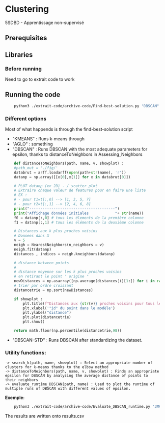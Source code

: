 # Clustering
5SDBD - Apprentissage non-supervisé

## Prerequisites

## Libraries

### Before running
Need to go to extrait code to work

## Running the code
```bash
    python3 ./extrait-code/archive-code/Find-best-solution.py "DBSCAN" "3MC.arff"
```

### Different options

Most of what happends is through the find-best-solution script

- "KMEANS" : Runs k-means through 
- "AGLO" : something
- "DBSCAN" : Runs DBSCAN with the most adequate parameters for epsilon, thanks to distanceToNeighbors in Assessing_Neighbors

```python
    def distanceToNeighbors(path, name, v, showplot) :
    #path_out = './fig/'
    databrut = arff.loadarff(open(path+str(name), 'r'))
    datanp = np.array([[x[0],x[1]] for x in databrut[0]])

    # PLOT datanp (en 2D) - / scatter plot
    # Extraire chaque valeur de features pour en faire une liste
    # EX : 
    # - pour t1=t[:,0] --> [1, 3, 5, 7]
    # - pour t2=t[:,1] --> [2, 4, 6, 8]
    print("---------------------------------------")
    print("Affichage données initiales            "+ str(name))
    f0 = datanp[:,0] # tous les élements de la première colonne
    f1 = datanp[:,1] # tous les éléments de la deuxième colonne

    # Distances aux k plus proches voisins
    # Donnees dans X
    v = 5
    neigh = NearestNeighbors(n_neighbors = v)
    neigh.fit(datanp)
    distances , indices = neigh.kneighbors(datanp)

    # distance between points
    #
    # distance moyenne sur les k plus proches voisins
    # en retirant le point " origine "
    newDistances = np.asarray([np.average(distances[i][1:]) for i in range(0, distances.shape[0])] )
    # trier par ordre croissant
    distancetrie = np.sort(newDistances) 

    if showplot :
        plt.title(f"Distances aux {str(v)} proches voisins pour tous les points" )
        plt.xlabel('"id" du point dans le modèle')
        plt.ylabel("distance")
        plt.plot(distancetrie)
        plt.show()

    return math.floor(np.percentile(distancetrie,98))
```
- "DBSCAN-STD" : Runs DBSCAN after standardizing the dataset. 


### Utility functions:
    -> search_k(path, name, showplot) : Select an appropriate number of clusters for k-means thanks to the elbow method
    -> distanceToNeighbors(path, name, v, showplot) : Finds an appropriate epsilon for DBSCAN by analyzing the average distance of points to their neighbors
    -> evaluate_runtime_DBSCAN(path, name) : Used to plot the runtime of multiple runs of DBSCAN with different values of epsilon.

**Exemple:**

```bash
    python3 ./extrait-code/archive-code/Evaluate_DBSCAN_runtime.py '3MC.arff'
```

The results are written onto results.csv 
